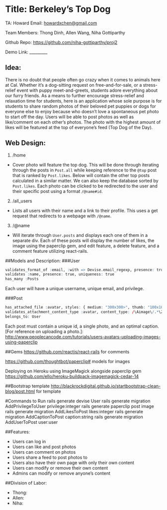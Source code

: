 # Title: Berkeley’s Top Dog
TA: Howard
Email: howardxchen@gmail.com

Team Members: Thong Dinh, Allen Wang, Niha Gottiparthy

Github Repo: https://github.com/niha-gottiparthy/proj2

Demo Link: _________

## Idea: 

There is no doubt that people often go crazy when it comes to animals here at Cal. Whether it’s a dog-sitting request on free-and-for-sale, or a stress-relief event with puppy meet-and-greets, students adore everything about our furry friends. As a means to further encourage stress-relief and relaxation time for students, here is an application whose sole purpose is for students to share random photos of their beloved pet puppies or dogs for everyone else to enjoy because who doesn’t love a spontaneous pet photo to start off the day. Users will be able to post photos as well as like/comment on each other’s photos. The photo with the highest amount of likes will be featured at the top of everyone’s feed (Top Dog of the Day).

## Web Design:
1. /home
  * Cover photo will feature the top dog. This will be done through iterating through the posts in ```Post.all``` while keeping reference to the ```@top``` post that is ranked by ```Post.likes```. Below will contain the other top posts calculated in a similar matter. We can also keep the database sorted by ```Post.likes```. Each photo can be clicked to be redirected to the user and their specific post using a format ```/@name#id```. 
2. /all_users
  * Lists all users with their name and a link to their profile. This uses a get request that redirects to a webpage with ```/@name```.
3. /@name
  * Will iterate through ```User.posts``` and displays each one of them in a separate div. Each of these posts will display the number of likes, the image using the paperclip gem, and edit feature, a delete feature, and a comment feature utilizing react-rails. 

##Models and Description:
###User
```r
validates_format_of :email, :with => Devise.email_regexp, presence: true, uniqueness: true
validates :name, presence: true, uniqueness: true
has_many :Posts
```
Each user will have a unique username, unique email, and privilege.

###Post
```r
has_attached_file :avatar, styles: { medium: "300x300>", thumb: "100x100>" }, default_url: "/images/:style/missing.png"
validates_attachment_content_type :avatar, content_type: /\Aimage\/.*\Z/ 
belongs_to: User
```

Each post must contain a unique id, a single photo, and an optimal caption. 
[For reference on uploading a photo.]: http://www.peoplecancode.com/tutorials/users-avatars-uploading-images-using-paperclip
  
##Gems
https://github.com/reactjs/react-rails for comments

https://github.com/thoughtbot/paperclip# models for images

Deploying on Heroku using ImageMagick alongside paperclip gem
https://github.com/ello/heroku-buildpack-imagemagick-cedar-14

##Bootstrap template
http://blackrockdigital.github.io/startbootstrap-clean-blog/post.html for template

#Commands to Run
rails generate devise User
rails generate migration AddPrivilegeToUser privilege:integer
rails generate paperclip post image
rails generate migration AddLikesToPost likes:integer
rails generate migration AddCaptionToPost caption:string
rails generate migration AddUserToPost user:user

##Features:
  * Users can log in
  * Users can like and post photos
  * Users can comment on photos
  * Users share a feed to post photos to
  * Users also have their own page with only their own content
  * Users can modify or remove their own content
  * Admins can modify or remove anyone’s content

##Division of Labor:
  * Thong:
  * Allen:
  * Niha:

